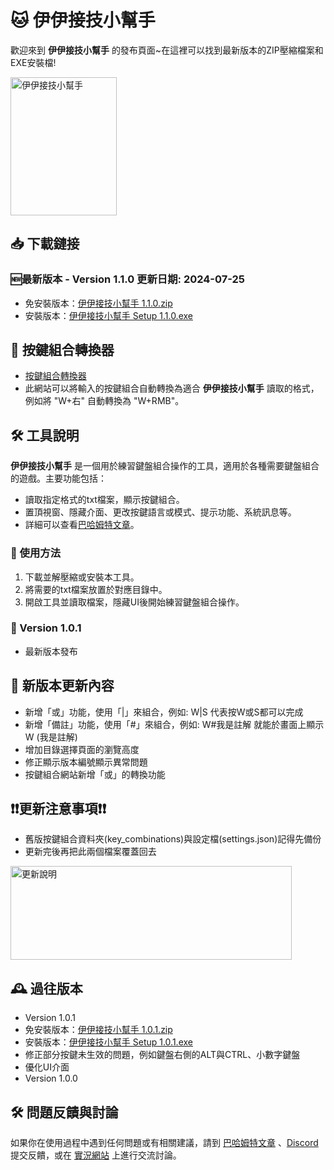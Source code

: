 #  🐱 伊伊接技小幫手

歡迎來到 **伊伊接技小幫手** 的發布頁面~在這裡可以找到最新版本的ZIP壓縮檔案和EXE安裝檔!

<img src="https://i.imgur.com/wqadvdp.png" alt="伊伊接技小幫手" width="170" height="221">

## 📥 下載鏈接

### 🆕最新版本 - Version 1.1.0 更新日期: 2024-07-25
- 免安裝版本：[伊伊接技小幫手 1.1.0.zip](https://drive.google.com/file/d/1tHzzTGraJPi5cTCq21rpLUnv5QJ2KpZk/view?usp=sharing)
- 安裝版本：[伊伊接技小幫手 Setup 1.1.0.exe](https://drive.google.com/file/d/1jFPgBga0_fm7cawa3THlnj8M9A9_wCXP/view?usp=sharing)

## 🔄 按鍵組合轉換器
- [按鍵組合轉換器](https://rin2ec.github.io/ee-combo-helper-convert/)
- 此網站可以將輸入的按鍵組合自動轉換為適合 **伊伊接技小幫手** 讀取的格式，例如將 "W+右" 自動轉換為 "W+RMB"。

## 🛠 工具說明
**伊伊接技小幫手** 是一個用於練習鍵盤組合操作的工具，適用於各種需要鍵盤組合的遊戲。主要功能包括：
- 讀取指定格式的txt檔案，顯示按鍵組合。
- 置頂視窗、隱藏介面、更改按鍵語言或模式、提示功能、系統訊息等。
- 詳細可以查看[巴哈姆特文章](https://forum.gamer.com.tw/C.php?bsn=19017&snA=65245&tnum=1)。

### 🚀 使用方法
1. 下載並解壓縮或安裝本工具。
2. 將需要的txt檔案放置於對應目錄中。
3. 開啟工具並讀取檔案，隱藏UI後開始練習鍵盤組合操作。

### 📝 Version 1.0.1
- 最新版本發布

## 📅 新版本更新內容
- 新增「或」功能，使用「|」來組合，例如: W|S 代表按W或S都可以完成
- 新增「備註」功能，使用「#」來組合，例如: W#我是註解 就能於畫面上顯示 W (我是註解)
- 增加目錄選擇頁面的瀏覽高度
- 修正顯示版本編號顯示異常問題
- 按鍵組合網站新增「或」的轉換功能
## ❗❗更新注意事項❗❗
- 舊版按鍵組合資料夾(key_combinations)與設定檔(settings.json)記得先備份 
- 更新完後再把此兩個檔案覆蓋回去
<img src="https://i.imgur.com/mFKYwNS.png" alt="更新說明" width="450" height="150">

## 🕰 過往版本
- Version 1.0.1
- 免安裝版本：[伊伊接技小幫手 1.0.1.zip](https://drive.google.com/file/d/1MAYfJ3xONN_rsjJ7QViD_dxi2vySkFAo/view?usp=sharing)
- 安裝版本：[伊伊接技小幫手 Setup 1.0.1.exe](https://drive.google.com/file/d/15oTlQTT1jhxqcT8py8-92IWWj6u5DULP/view?usp=sharing)
- 修正部分按鍵未生效的問題，例如鍵盤右側的ALT與CTRL、小數字鍵盤
- 優化UI介面
- Version 1.0.0

## 🛠 問題反饋與討論
如果你在使用過程中遇到任何問題或有相關建議，請到 [巴哈姆特文章](https://forum.gamer.com.tw/C.php?bsn=19017&snA=65245&tnum=1) 、[Discord](https://discord.gg/UJfHxYBgfB) 提交反饋，或在 [實況網站](https://www.twitch.tv/shiyu2615) 上進行交流討論。
